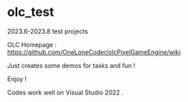# olc_test
2023.6-2023.8 test projects

OLC Homepage : https://github.com/OneLoneCoder/olcPixelGameEngine/wiki

Just creates some demos for tasks and fun !

Enjoy !

Codes work well on Visual Studio 2022 .
